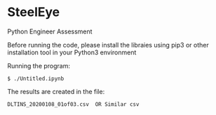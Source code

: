 # SteelEye
Python Engineer Assessment

Before running the code, please install the libraies using pip3 or other installation tool in your Python3 environment

Running the program:

	$ ./Untitled.ipynb

 The results are created in the file:

	DLTINS_20200108_01of03.csv  OR Similar csv
